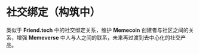 # 社交绑定（构筑中）

类似于 **Friend.tech** 中的社交绑定关系，维护 **Memecoin** 创建者与社区之间的关系，增强 **Memeverse** 中人与人之间的联系，未来再过渡到去中心化的社交产品。
